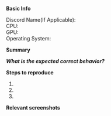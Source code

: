 <!--- ^^ PLEASE SET THE TITLE TO FOLLOW THIS STYLE
          VersionNumber - Deck - Room/Location - Brief Description of Issue
          e.g: V0010 - Deck 8 - Near Captains Quarters - Missing Wall
--->
**Basic Info**
<!--- #  If you know these details please fill them in. --->

Discord Name(If Applicable):   
CPU:  
GPU:  
Operating System:   

**Summary**
<!--- Summarise the bug you encountered.
E.G: There is a missing wall on deck 8, near to the captains quarters
--->

***What is the expected correct behavior?***

<!--- What do you think you should see? --->

**Steps to reproduce**
<!--- Please describe the steps you made to encounter this issue, in as much detail as possible
E.G: 1. Go to the deck 8, 2. Turn left and look at the wall, it is missing
--->

1.
2.
3.

**Relevant screenshots**
<!--- Drag and drop any screenshots here --->
